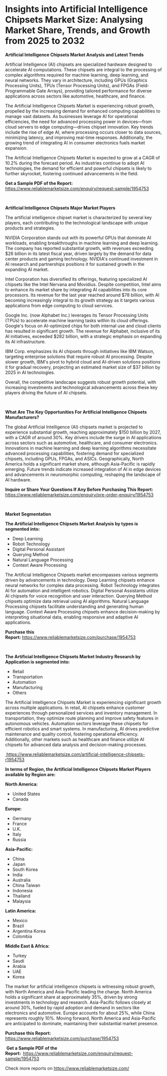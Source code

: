 <p><h1>Insights into Artificial Intelligence Chipsets Market Size: Analysing Market Share, Trends, and Growth from 2025 to 2032</h1></p><p><strong>Artificial Intelligence Chipsets Market Analysis and Latest Trends</strong></p>
<p><p>Artificial Intelligence (AI) chipsets are specialized hardware designed to accelerate AI computations. These chipsets are integral to the processing of complex algorithms required for machine learning, deep learning, and neural networks. They vary in architecture, including GPUs (Graphics Processing Units), TPUs (Tensor Processing Units), and FPGAs (Field-Programmable Gate Arrays), providing tailored performance for diverse applications across sectors like automotive, healthcare, and finance.</p><p>The Artificial Intelligence Chipsets Market is experiencing robust growth, propelled by the increasing demand for enhanced computing capabilities to manage vast datasets. As businesses leverage AI for operational efficiencies, the need for advanced processing power in devices—from cloud servers to edge computing—drives chipset innovation. Key trends include the rise of edge AI, where processing occurs closer to data sources, minimizing latency, and improving real-time responses. Additionally, the growing trend of integrating AI in consumer electronics fuels market expansion.</p><p>The Artificial Intelligence Chipsets Market is expected to grow at a CAGR of 10.2% during the forecast period. As industries continue to adopt AI technologies, the demand for efficient and powerful chipsets is likely to further skyrocket, fostering continued advancements in the field.</p></p>
<p><strong>Get a Sample PDF of the Report:&nbsp;</strong> <a href="https://www.reliablemarketsize.com/enquiry/request-sample/1954753?utm_campaign=2316&utm_medium=2&utm_source=Github&utm_content=ia&utm_term=10022025&utm_id=artificial-intelligence-chipsets">https://www.reliablemarketsize.com/enquiry/request-sample/1954753</a></p>
<p>&nbsp;</p>
<p><strong>Artificial Intelligence Chipsets Major Market Players</strong></p>
<p><p>The artificial intelligence chipset market is characterized by several key players, each contributing to the technological landscape with unique products and strategies. </p><p>NVIDIA Corporation stands out with its powerful GPUs that dominate AI workloads, enabling breakthroughs in machine learning and deep learning. The company has reported substantial growth, with revenues exceeding $26 billion in its latest fiscal year, driven largely by the demand for data center products and gaming technology. NVIDIA's continued investment in AI research and partnerships positions it for sustained growth in the expanding AI market.</p><p>Intel Corporation has diversified its offerings, featuring specialized AI chipsets like the Intel Nervana and Movidius. Despite competition, Intel aims to enhance its market share by integrating AI capabilities into its core processors. Its revenue for the last year reached around $78 billion, with AI becoming increasingly integral to its growth strategy as it targets various applications from edge computing to cloud services.</p><p>Google Inc. (now Alphabet Inc.) leverages its Tensor Processing Units (TPUs) to accelerate machine learning tasks within its cloud offerings. Google's focus on AI-optimized chips for both internal use and cloud clients has resulted in significant growth. The revenue for Alphabet, inclusive of its AI initiatives, exceeded $282 billion, with a strategic emphasis on expanding its AI infrastructure.</p><p>IBM Corp. emphasizes its AI chipsets through initiatives like IBM Watson, targeting enterprise solutions that require robust AI processing. Despite slower growth, IBM's pivot to hybrid cloud and AI-driven solutions positions it for gradual recovery, projecting an estimated market size of $37 billion by 2025 in AI technologies.</p><p>Overall, the competitive landscape suggests robust growth potential, with increasing investments and technological advancements across these key players driving the future of AI chipsets.</p></p>
<p>&nbsp;</p>
<p><strong>What Are The Key Opportunities For Artificial Intelligence Chipsets Manufacturers?</strong></p>
<p><p>The global Artificial Intelligence (AI) chipsets market is projected to experience substantial growth, reaching approximately $150 billion by 2027, with a CAGR of around 30%. Key drivers include the surge in AI applications across sectors such as automotive, healthcare, and consumer electronics. Innovations in machine learning and deep learning algorithms necessitate advanced processing capabilities, fostering demand for specialized chipsets, including GPUs, FPGAs, and ASICs. Geographically, North America holds a significant market share, although Asia-Pacific is rapidly emerging. Future trends indicate increased integration of AI in edge devices and advancements in neuromorphic computing, reshaping the landscape of AI hardware.</p></p>
<p><strong>Inquire or Share Your Questions If Any Before Purchasing This Report:</strong> <a href="https://www.reliablemarketsize.com/enquiry/pre-order-enquiry/1954753?utm_campaign=2316&utm_medium=2&utm_source=Github&utm_content=ia&utm_term=10022025&utm_id=artificial-intelligence-chipsets">https://www.reliablemarketsize.com/enquiry/pre-order-enquiry/1954753</a></p>
<p>&nbsp;</p>
<p><strong>Market Segmentation</strong></p>
<p><strong>The Artificial Intelligence Chipsets Market Analysis by types is segmented into:</strong></p>
<p><ul><li>Deep Learning</li><li>Robot Technology</li><li>Digital Personal Assistant</li><li>Querying Method</li><li>Natural Language Processing</li><li>Context Aware Processing</li></ul></p>
<p><p>The Artificial Intelligence Chipsets market encompasses various segments driven by advancements in technology. Deep Learning chipsets enhance neural networks for complex data processing. Robot Technology integrates AI for automation and intelligent robotics. Digital Personal Assistants utilize AI chipsets for voice recognition and user interaction. Querying Method chipsets optimize data retrieval using AI algorithms. Natural Language Processing chipsets facilitate understanding and generating human language. Context Aware Processing chipsets enhance decision-making by interpreting situational data, enabling responsive and adaptive AI applications.</p></p>
<p><strong>Purchase this Report:&nbsp;</strong><a href="https://www.reliablemarketsize.com/purchase/1954753?utm_campaign=2316&utm_medium=2&utm_source=Github&utm_content=ia&utm_term=10022025&utm_id=artificial-intelligence-chipsets">https://www.reliablemarketsize.com/purchase/1954753</a></p>
<p>&nbsp;</p>
<p><strong>The Artificial Intelligence Chipsets Market Industry Research by Application is segmented into:</strong></p>
<p><ul><li>Retail</li><li>Transportation</li><li>Automation</li><li>Manufacturing</li><li>Others</li></ul></p>
<p><p>The Artificial Intelligence Chipsets Market is experiencing significant growth across multiple applications. In retail, AI chipsets enhance customer experiences through personalized services and inventory management. In transportation, they optimize route planning and improve safety features in autonomous vehicles. Automation sectors leverage these chipsets for efficient robotics and smart systems. In manufacturing, AI drives predictive maintenance and quality control, fostering operational efficiency. Additionally, other markets such as healthcare and finance utilize AI chipsets for advanced data analysis and decision-making processes.</p></p>
<p><a href="https://www.reliablemarketsize.com/artificial-intelligence-chipsets-r1954753?utm_campaign=2316&utm_medium=2&utm_source=Github&utm_content=ia&utm_term=10022025&utm_id=artificial-intelligence-chipsets">&nbsp;https://www.reliablemarketsize.com/artificial-intelligence-chipsets-r1954753</a></p>
<p><strong>In terms of Region, the Artificial Intelligence Chipsets Market Players available by Region are:</strong></p>
<p>
    <p> <strong> North America: </strong>
        <ul>
            <li>United States</li>
            <li>Canada</li>
        </ul>
        </p> 
    <p> <strong> Europe: </strong>
        <ul>
            <li>Germany</li>
            <li>France</li>
            <li>U.K.</li>
            <li>Italy</li>
            <li>Russia</li>
        </ul>
        </p> 
    <p> <strong> Asia-Pacific: </strong>
        <ul>
            <li>China</li>
            <li>Japan</li>
            <li>South Korea</li>
            <li>India</li>
            <li>Australia</li>
            <li>China Taiwan</li>
            <li>Indonesia</li>
            <li>Thailand</li>
            <li>Malaysia</li>
        </ul>
        </p> 
    <p> <strong> Latin America: </strong>
        <ul>
            <li>Mexico</li>
            <li>Brazil</li>
            <li>Argentina Korea</li>
            <li>Colombia</li>
        </ul>
        </p> 
    <p> <strong> Middle East & Africa: </strong>
        <ul>
            <li>Turkey</li>
            <li>Saudi</li>
            <li>Arabia</li>
            <li>UAE</li>
            <li>Korea</li>
        </ul>
    </p>
    </p>
<p><p>The market for artificial intelligence chipsets is witnessing robust growth, with North America and Asia-Pacific leading the charge. North America holds a significant share at approximately 35%, driven by strong investments in technology and research. Asia-Pacific follows closely at around 30%, fueled by rapid adoption and demand in sectors like electronics and automotive. Europe accounts for about 25%, while China represents roughly 10%. Moving forward, North America and Asia-Pacific are anticipated to dominate, maintaining their substantial market presence.</p></p>
<p><strong>Purchase this Report: </strong><a href="https://www.reliablemarketsize.com/purchase/1954753?utm_campaign=2316&utm_medium=2&utm_source=Github&utm_content=ia&utm_term=10022025&utm_id=artificial-intelligence-chipsets">https://www.reliablemarketsize.com/purchase/1954753</a></p>
<p>&nbsp;<strong>Get a Sample PDF of the Report:&nbsp;&nbsp;</strong><a href="https://www.reliablemarketsize.com/enquiry/request-sample/1954753?utm_campaign=2316&utm_medium=2&utm_source=Github&utm_content=ia&utm_term=10022025&utm_id=artificial-intelligence-chipsets">https://www.reliablemarketsize.com/enquiry/request-sample/1954753</a></p>
<p><strong></strong></p>
<p>Check more reports on <a href="https://www.reliablemarketsize.com/?utm_campaign=2316&utm_medium=2&utm_source=Github&utm_content=ia&utm_term=10022025&utm_id=artificial-intelligence-chipsets">https://www.reliablemarketsize.com/</a></p>